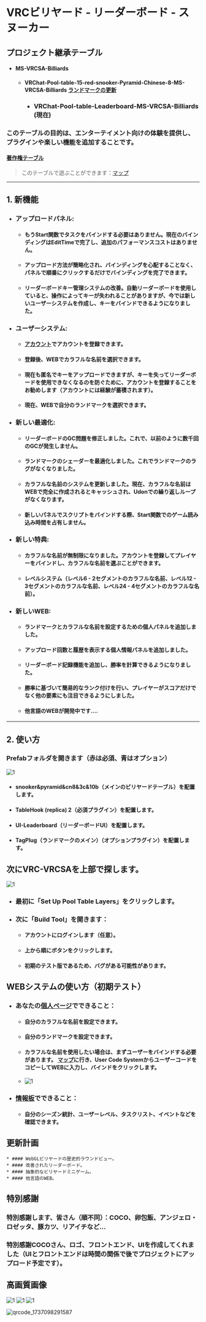 # VRCビリヤード - リーダーボード - スヌーカー
## プロジェクト継承テーブル
* #### MS-VRCSA-Billiards
  * #### VRChat-Pool-table-15-red-snooker-Pyramid-Chinese-8-MS-VRCSA-Billiards [ランドマークの更新](https://github.com/WangQAQ/VRChat-Pool-table-15-red-snooker-Pyramid-Chinese-8-MS-VRCSA-Billiards)
  	  * ### VRChat-Pool-table-Leaderboard-MS-VRCSA-Billiards (現在)
### このテーブルの目的は、エンターテイメント向けの体験を提供し、プラグインや楽しい機能を追加することです。
#### [著作権テーブル](https://github.com/WangQAQ/VRChat-Pool-table-Leaderboard-MS-VRCSA-Billiards/blob/main/Copyright.md)

> このテーブルで遊ぶことができます：[マップ](https://vrchat.com/home/world/wrld_d9ac19bc-a8c4-42cd-b712-c66dd813bd8c/info)
---
## 1. 新機能
* ### アップロードパネル:
	* #### もうStart関数でタスクをバインドする必要はありません。現在のバインディングはEditTimeで完了し、追加のパフォーマンスコストはありません。
	* #### アップロード方法が簡略化され、バインディングを心配することなく、パネルで順番にクリックするだけでバインディングを完了できます。
	* #### リーダーボードキー管理システムの改善。自動リーダーボードを使用していると、操作によってキーが失われることがありますが、今では新しいユーザーシステムを作成し、キーをバインドできるようになりました。
* ### ユーザーシステム:
	* #### [アカウント](https://www.wangqaq.com/PoolBar/Account)でアカウントを登録できます。
	* #### 登録後、WEBでカラフルな名前を選択できます。
	* #### 現在も匿名でキーをアップロードできますが、キーを失ってリーダーボードを使用できなくなるのを防ぐために、アカウントを登録することをお勧めします（アカウントには経験が蓄積されます）。
	* #### 現在、WEBで自分のランドマークを選択できます。
* ### 新しい最適化:
	* #### リーダーボードのGC問題を修正しました。これで、以前のように数千回のGCが発生しません。
	* #### ランドマークのシェーダーを最適化しました。これでランドマークのラグがなくなりました。
	* #### カラフルな名前のシステムを更新しました。現在、カラフルな名前はWEBで完全に作成されるとキャッシュされ、Udonでの繰り返しループがなくなります。
  	* #### 新しいパネルでスクリプトをバインドする際、Start関数でのゲーム読み込み時間を占有しません。
* ### 新しい特典:
	* #### カラフルな名前が無制限になりました。アカウントを登録してプレイヤーをバインドし、カラフルな名前を選ぶことができます。
	* #### レベルシステム（レベル6 - 2セグメントのカラフルな名前、レベル12 - 3セグメントのカラフルな名前、レベル24 - 4セグメントのカラフルな名前）。
* ### 新しいWEB:
	* #### ランドマークとカラフルな名前を設定するための個人パネルを追加しました。
	* #### アップロード回数と履歴を表示する個人情報パネルを追加しました。
	* #### リーダーボード記録機能を追加し、勝率を計算できるようになりました。
	* #### 勝率に基づいて簡易的なランク付けを行い、プレイヤーがスコアだけでなく他の要素にも注目できるようにしました。
	* #### 他言語のWEBが開発中です....
---

## 2. 使い方
### Prefabフォルダを開きます（赤は必須、青はオプション）
![1](https://github.com/user-attachments/assets/24566164-7c7a-4d29-b29f-d012d887821e)
* #### snooker&pyramid&cn8&3c&10b（メインのビリヤードテーブル）を配置します。
* #### TableHook (replica) 2（必須プラグイン）を配置します。
* #### UI-Leaderboard（リーダーボードUI）を配置します。
* #### TagPlug（ランドマークのメイン）（オプションプラグイン）を配置します。

## 次にVRC-VRCSAを上部で探します。
![1](https://github.com/user-attachments/assets/09701d17-b73e-4cee-b834-ca5cb6385cdd)
* ### 最初に「Set Up Pool Table Layers」をクリックします。
* ### 次に「Build Tool」を開きます：
	* #### アカウントにログインします（任意）。
	* #### 上から順にボタンをクリックします。
 	* #### 初期のテスト版であるため、バグがある可能性があります。

## WEBシステムの使い方（初期テスト）
* ### あなたの[個人ページ](https://www.wangqaq.com/PoolBar/Account)でできること：
	* #### 自分のカラフルな名前を設定できます。
	* #### 自分のランドマークを設定できます。
	* #### カラフルな名前を使用したい場合は、まずユーザーをバインドする必要があります。 [マップ](https://vrchat.com/home/world/wrld_d9ac19bc-a8c4-42cd-b712-c66dd813bd8c/info)に行き、User Code SystemからユーザーコードをコピーしてWEBに入力し、バインドをクリックします。
 	*  ![1](https://github.com/user-attachments/assets/b2f3a365-6ebe-452e-9d75-8b798ee98ac2)
* ### [情報板](https://www.wangqaq.com/PoolBar/Information)でできること：
	* #### 自分のシーズン統計、ユーザーレベル、タスクリスト、イベントなどを確認できます。

## 更新計画
	* #### WebGLビリヤードの歴史的ラウンドビュー。
 	* #### 改善されたリーダーボード。
  	* #### 抽象的なビリヤードミニゲーム。
  	* #### 他言語のWEB。

## 特別感謝

### 特別感謝します、皆さん（順不同）：COCO、卵包飯、アンジェロ・ロゼッタ、豚カツ、リアイチなど...
### 特別感謝COCOさん、ロゴ、フロントエンド、UIを作成してくれました（UIとフロントエンドは時間の関係で後でプロジェクトにアップロード予定です）。

## 高画質画像
![1](https://github.com/user-attachments/assets/22d982b4-a50e-420f-8db5-05553483445d)
![1](https://github.com/user-attachments/assets/3ab92dda-c7dc-4ab1-94dd-bce85f6809e2)
![1](https://github.com/user-attachments/assets/90a37503-a4c4-4b7f-936c-17f00c094bec)

![qrcode_1737098291587](https://github.com/user-attachments/assets/ebbfe76c-75b4-4352-b105-5e02ae20ff09)
